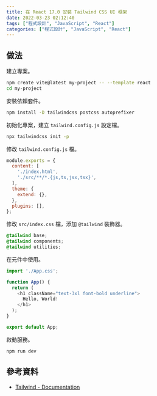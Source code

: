 ```yaml
---
title: 在 React 17.0 安裝 Tailwind CSS UI 框架
date: 2022-03-23 02:12:40
tags: ["程式設計", "JavaScript", "React"]
categories: ["程式設計", "JavaScript", "React"]
---
```


## 做法

建立專案。

```bash
npm create vite@latest my-project -- --template react
cd my-project
```

安裝依賴套件。

```bash
npm install -D tailwindcss postcss autoprefixer
```

初始化專案，建立 `tailwind.config.js` 設定檔。

```bash
npx tailwindcss init -p
```

修改 `tailwind.config.js` 檔。

```js
module.exports = {
  content: [
    './index.html',
    './src/**/*.{js,ts,jsx,tsx}',
  ],
  theme: {
    extend: {},
  },
  plugins: [],
};
```

修改 `src/index.css` 檔，添加 `@tailwind` 裝飾器。

```css
@tailwind base;
@tailwind components;
@tailwind utilities;
```

在元件中使用。

```js
import './App.css';

function App() {
  return (
    <h1 className="text-3xl font-bold underline">
      Hello, World!
    </h1>
  );
}

export default App;
```

啟動服務。

```bash
npm run dev
```

## 參考資料

- [Tailwind - Documentation](https://tailwindcss.com/docs/guides/vite)
